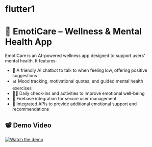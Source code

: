 # flutter1

# 🌿 EmotiCare – Wellness & Mental Health App

EmotiCare is an AI-powered wellness app designed to support users’ mental health. It features:
- 💬 A friendly AI chatbot to talk to when feeling low, offering positive suggestions
- 📊 Mood tracking, motivational quotes, and guided mental health exercises
- 🧘‍♀️ Daily check-ins and activities to improve emotional well-being
- 🔐 Firebase integration for secure user management
- 🔗 Integrated APIs to provide additional emotional support and recommendations

## 📽️ Demo Video

[![Watch the demo](https://img.youtube.com/vi/0dqYX2vDXys/0.jpg)](https://youtu.be/0dqYX2vDXys)

